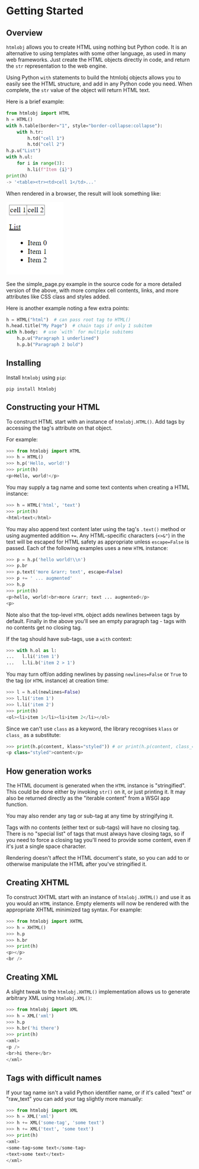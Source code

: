 # Getting Started

## Overview

`htmlobj` allows you to create HTML using nothing but Python code.  It is an alternative to using templates with some other language, as used in many web frameworks.  Just create the HTML objects directly in code, and return the `str` representation to the web engine.

Using Python `with` statements to build the htmlobj objects allows you to easily see the HTML structure, and add in any Python code you need. When complete, the `str` value of the object will return HTML text.

Here is a brief example:

```python
from htmlobj import HTML
h = HTML()
with h.table(border="1", style="border-collapse:collapse"):
    with h.tr:
        h.td("cell 1")
        h.td("cell 2")
h.p.u("List")
with h.ul:
    for i in range(3):
        h.li(f"Item {i}")
print(h)
-> '<table><tr><td>cell 1</td>...'
```

When rendered in a browser, the result will look something like:

![Simple output](img/simple_ex.png)

See the simple_page.py example in the source code for a more detailed version of the above, with more complex cell contents, links, and more attributes like CSS class and styles added.

Here is another example noting a few extra points:

```python
h = HTML("html")  # can pass root tag to HTML()
h.head.title("My Page")  # chain tags if only 1 subitem
with h.body:  # use `with` for multiple subitems
    h.p.u("Paragraph 1 underlined")
    h.p.b("Paragraph 2 bold")
```

## Installing

Install `htmlobj` using `pip`:

```
pip install htmlobj
```

Constructing your HTML
----------------------

To construct HTML start with an instance of ``htmlobj.HTML()``. Add
tags by accessing the tag's attribute on that object. 

For example:

```python
>>> from htmlobj import HTML
>>> h = HTML()
>>> h.p('Hello, world!')
>>> print(h)
<p>Hello, world!</p>
```

You may supply a tag name and some text contents when creating a HTML
instance:

```python
>>> h = HTML('html', 'text')
>>> print(h)
<html>text</html>
```

You may also append text content later using the tag's ``.text()`` method
or using augmented addition ``+=``. Any HTML-specific characters (``<>&"``)
in the text will be escaped for HTML safety as appropriate unless
``escape=False`` is passed. Each of the following examples uses a new
``HTML`` instance:

```python
>>> p = h.p('hello world!\\n')
>>> p.br
>>> p.text('more &rarr; text', escape=False)
>>> p += ' ... augmented'
>>> h.p
>>> print(h)
<p>hello, world!<br>more &rarr; text ... augmented</p>
<p>
```

Note also that the top-level ``HTML`` object adds newlines between tags by
default. Finally in the above you'll see an empty paragraph tag - tags with
no contents get no closing tag.

If the tag should have sub-tags, use a `with` context:

```python
>>> with h.ol as l:
...   l.li('item 1')
...   l.li.b('item 2 > 1')
```

You may turn off/on adding newlines by passing ``newlines=False`` or
``True`` to the tag (or ``HTML`` instance) at creation time:

```python
>>> l = h.ol(newlines=False)
>>> l.li('item 1')
>>> l.li('item 2')
>>> print(h)
<ol><li>item 1</li><li>item 2</li></ol>
```

Since we can't use ``class`` as a keyword, the library recognises ``klass``
or ``class_`` as a substitute:

```python
>>> print(h.p(content, klass="styled")) # or print(h.p(content, class_="styled"))
<p class="styled">content</p>
```

How generation works
--------------------

The HTML document is generated when the ``HTML`` instance is "stringified".
This could be done either by invoking ``str()`` on it, or just printing it.
It may also be returned directly as the "iterable content" from a WSGI app
function.

You may also render any tag or sub-tag at any time by stringifying it.

Tags with no contents (either text or sub-tags) will have no closing tag.
There is no "special list" of tags that must always have closing tags, so
if you need to force a closing tag you'll need to provide some content,
even if it's just a single space character.

Rendering doesn't affect the HTML document's state, so you can add to or
otherwise manipulate the HTML after you've stringified it.


Creating XHTML
--------------

To construct XHTML start with an instance of ``htmlobj.XHTML()`` and use it
as you would an ``HTML`` instance. Empty elements will now be rendered
with the appropriate XHTML minimized tag syntax. For example:

```python
>>> from htmlobj import XHTML
>>> h = XHTML()
>>> h.p
>>> h.br
>>> print(h)
<p></p>
<br />
```

Creating XML
------------

A slight tweak to the ``htmlobj.XHTML()`` implementation allows us to generate
arbitrary XML using ``htmlobj.XML()``:

```python
>>> from htmlobj import XML
>>> h = XML('xml')
>>> h.p
>>> h.br('hi there')
>>> print(h)
<xml>
<p />
<br>hi there</br>
</xml>
```

Tags with difficult names
-------------------------

If your tag name isn't a valid Python identifier name, or if it's called
"text" or "raw_text" you can add your tag slightly more manually:

```python
>>> from htmlobj import XML
>>> h = XML('xml')
>>> h += XML('some-tag', 'some text')
>>> h += XML('text', 'some text')
>>> print(h)
<xml>
<some-tag>some text</some-tag>
<text>some text</text>
</xml>
```